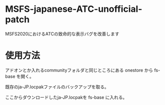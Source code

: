 # MSFS-japanese-ATC-unofficial-patch
MSFS2020におけるATCの致命的な表示バグを改善します
# 使用方法
アドオンとか入れるcommunityフォルダと同じところにある onestore から fs-base を開く。

既存のja-JP.locpakファイルのバックアップを取る。

ここからダウンロードしたja-JP.locpakを fs-base に入れる。
